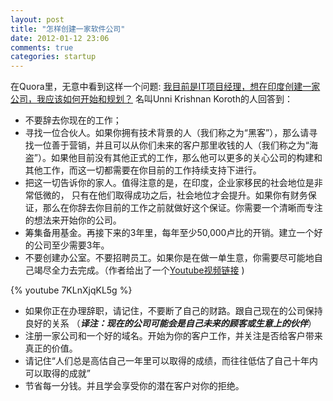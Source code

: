 ```yaml
---
layout: post
title: "怎样创建一家软件公司"
date: 2012-01-12 23:06
comments: true
categories: startup
---
```

在Quora里，无意中看到这样一个问题: [我目前是IT项目经理，想在印度创建一家公司，我应该如何开始和规划？](http://www.quora.com/I-want-to-start-a-software-company-in-India-how-shall-I-start-and-plan-that-currently-i-work-as-IT-project-manager "Question")
名叫Unni Krishnan Koroth的人回答到：

* 不要辞去你现在的工作；
* 寻找一位合伙人。如果你拥有技术背景的人（我们称之为“黑客”），那么请寻找一位善于营销，并且可以从你们未来的客户那里收钱的人（我们称之为“海盗”）。如果他目前没有其他正式的工作，那么他可以更多的关心公司的构建和其他工作，而这一切都需要在你目前的工作持续支持下进行。
* 把这一切告诉你的家人。值得注意的是，在印度，企业家移民的社会地位是非常低微的， 只有在他们取得成功之后，社会地位才会提升。如果你有财务保证，那么在你辞去你目前的工作之前就做好这个保证。你需要一个清晰而专注的想法来开始你的公司。
* 筹集备用基金。再接下来的3年里，每年至少50,000卢比的开销。建立一个好的公司至少需要3年。
* 不要创建办公室。不要招聘员工。如果你是在做一单生意，你需要尽可能地自己竭尽全力去完成。（作者给出了一个[Youtube视频链接](http://www.youtube.com/watch?feature=player_embedded&v=7KLnXjqKL5g "Youtube link") )

 {% youtube 7KLnXjqKL5g %}

* 如果你正在办理辞职，请记住，不要断了自己的财路。跟自己现在的公司保持良好的关系 （***_译注：现在的公司可能会是自己未来的顾客或生意上的伙伴_***）
* 注册一家公司和一个好的域名。开始为你的客户工作，并关注是否给客户带来真正的价值。
* 请记住“人们总是高估自己一年里可以取得的成绩，而往往低估了自己十年内可以取得的成就”
* 节省每一分钱。并且学会享受你的潜在客户对你的拒绝。
